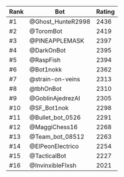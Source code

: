 Rank|Bot|Rating
---|---|---
#1|@Ghost_HunteR2998|2436
#2|@ToromBot|2419
#3|@PINEAPPLEMASK|2397
#4|@DarkOnBot|2395
#5|@RaspFish|2394
#6|@Bot1nokk|2362
#7|@strain-on-veins|2313
#8|@tbhOnBot|2310
#9|@GoblinAjedrezAI|2305
#10|@SF_Bot1nok|2298
#11|@Bullet_bot_0526|2291
#12|@MaggiChess16|2268
#13|@Team_bot_08512|2263
#14|@ElPeonElectrico|2254
#15|@TacticalBot|2227
#16|@InvinxibleFlxsh|2021
